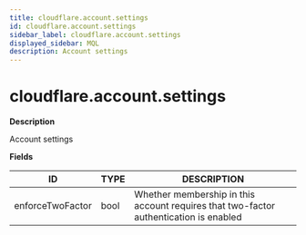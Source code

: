 ```yaml
---
title: cloudflare.account.settings
id: cloudflare.account.settings
sidebar_label: cloudflare.account.settings
displayed_sidebar: MQL
description: Account settings
---
```


# cloudflare.account.settings

**Description**

Account settings

**Fields**

| ID               | TYPE | DESCRIPTION                                                                           |
| ---------------- | ---- | ------------------------------------------------------------------------------------- |
| enforceTwoFactor | bool | Whether membership in this account requires that two-factor authentication is enabled |
